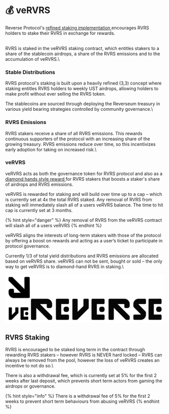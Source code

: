 # 💰 veRVRS

Reverse Protocol's [refined staking implementation ](https://medium.com/@reverseprotocolONE/reverse-reinvents-rewarding-stakers-a2ef100c4519)encourages RVRS holders to stake their RVRS in exchange for rewards.

\
RVRS is staked in the veRVRS staking contract, which entitles stakers to a share of the stablecoin airdrops, a share of the RVRS emissions and to the accumulation of veRVRS.\


### **Stable Distributions**

RVRS protocol's staking is built upon a heavily refined (3,3) concept where staking entitles RVRS holders to weekly UST airdrops, allowing holders to make profit without ever selling the RVRS token.

The stablecoins are sourced through deploying the Reverseum treasury in various yield bearing strategies controlled by community governance.\


### **RVRS Emissions**

RVRS stakers receive a share of all RVRS emissions. This rewards continuous supporters of the protocol with an increasing share of the growing treasury. RVRS emissions reduce over time, so this incentivizes early adoption for taking on increased risk.\


### **veRVRS**

veRVRS acts as both the governance token for RVRS protocol and also as a [diamond hands style reward ](https://medium.com/@reverseprotocolONE/diamond-hands-through-vervrs-46dad3106d3)for RVRS stakers that boosts a staker's share of airdrops and RVRS emissions.

veRVRS is rewarded for staking and will build over time up to a cap – which is currently set at 4x the total RVRS staked. Any removal of RVRS from staking will immediately slash all of a users veRVRS balance. The time to hit cap is currently set at 3 months.

{% hint style="danger" %}
Any removal of RVRS from the veRVRS contract will slash all of a users veRVRS
{% endhint %}

veRVRS aligns the interests of long-term stakers with those of the protocol by offering a boost on rewards and acting as a user’s ticket to participate in protocol governance.

Currently 1/3 of total yield distributions and RVRS emissions are allocated based on veRVRS share. veRVRS can not be sent, bought or sold – the only way to get veRVRS is to diamond-hand RVRS in staking.\


![](../.gitbook/assets/image.png)

## **RVRS Staking**

RVRS is encouraged to be staked long term in the contract through rewarding RVRS stakers – however RVRS is NEVER hard locked – RVRS can always be removed from the pool, however the loss of veRVRS creates an incentive to not do so.\


There is also a withdrawal fee, which is currently set at 5% for the first 2 weeks after last deposit, which prevents short term actors from gaming the airdrops or governance.

{% hint style="info" %}
There is a withdrawal fee of 5% for the first 2 weeks to prevent short term behaviours from abusing veRVRS
{% endhint %}
